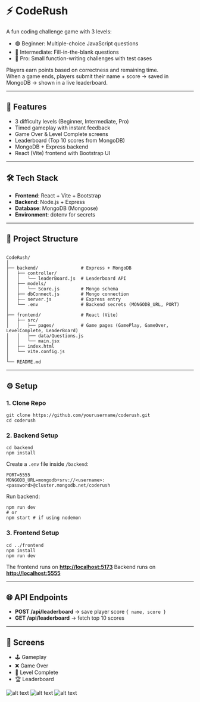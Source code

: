 # ⚡ CodeRush

A fun coding challenge game with 3 levels:
- 🟢 Beginner: Multiple-choice JavaScript questions
- 🔵 Intermediate: Fill-in-the-blank questions
- 🔴 Pro: Small function-writing challenges with test cases

Players earn points based on correctness and remaining time.  
When a game ends, players submit their name + score → saved in MongoDB → shown in a live leaderboard.

---

## 🚀 Features
- 3 difficulty levels (Beginner, Intermediate, Pro)
- Timed gameplay with instant feedback
- Game Over & Level Complete screens
- Leaderboard (Top 10 scores from MongoDB)
- MongoDB + Express backend
- React (Vite) frontend with Bootstrap UI

---

## 🛠 Tech Stack
- **Frontend**: React + Vite + Bootstrap
- **Backend**: Node.js + Express
- **Database**: MongoDB (Mongoose)
- **Environment**: dotenv for secrets

---

## 📂 Project Structure
```

CodeRush/
│
├── backend/                # Express + MongoDB
│   ├── controller/
│   │   └── leaderBoard.js  # Leaderboard API
│   ├── models/
│   │   └── Score.js        # Mongo schema
│   ├── dbConnect.js        # Mongo connection
│   ├── server.js           # Express entry
│   └── .env                # Backend secrets (MONGODB_URL, PORT)
│
├── frontend/               # React (Vite)
│   ├── src/
│   │   ├── pages/          # Game pages (GamePlay, GameOver, LevelComplete, LeaderBoard)
│   │   ├── data/Questions.js
│   │   └── main.jsx
│   ├── index.html
│   └── vite.config.js
│
└── README.md

````

---

## ⚙️ Setup

### 1. Clone Repo
```
git clone https://github.com/yourusername/coderush.git
cd coderush
````

### 2. Backend Setup

```
cd backend
npm install
```

Create a `.env` file inside `/backend`:

```env
PORT=5555
MONGODB_URL=mongodb+srv://<username>:<password>@cluster.mongodb.net/coderush
```

Run backend:

```
npm run dev   
# or
npm start # if using nodemon
```

### 3. Frontend Setup

```
cd ../frontend
npm install
npm run dev
```

The frontend runs on **[http://localhost:5173](http://localhost:5173)**
Backend runs on **[http://localhost:5555](http://localhost:5000)**

---

## 🌐 API Endpoints

* **POST /api/leaderboard** → save player score `{ name, score }`
* **GET /api/leaderboard** → fetch top 10 scores

---

## 📸 Screens

* 🕹 Gameplay
* ❌ Game Over
* 🎉 Level Complete
* 🏆 Leaderboard

![alt text](image-2.png)
![alt text](image.png)
![alt text](image-1.png)




